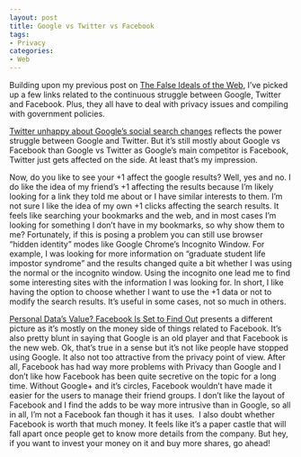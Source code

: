 ```yaml
---
layout: post
title: Google vs Twitter vs Facebook
tags:
- Privacy
categories:
- Web
---
```

<p>Building upon my previous post on <a href="http://fellgernon.tumblr.com/post/16639421588/the-false-ideals-of-the-web#.TyjN0ePOzIw">The False Ideals of the Web</a>, I&#8217;ve picked up a few links related to the continuous struggle between Google, Twitter and Facebook. Plus, they all have to deal with privacy issues and compiling with government policies.</p>
<p><a href="http://www.bbc.co.uk/news/technology-16511794">Twitter unhappy about Google&#8217;s social search changes</a> reflects the power struggle between Google and Twitter. But it&#8217;s still mostly about Google vs Facebook than Google vs Twitter as Google&#8217;s main competitor is Facebook, Twitter just gets affected on the side. At least that&#8217;s my impression. </p>
<p>Now, do you like to see your +1 affect the google results? Well, yes and no. I do like the idea of my friend&#8217;s +1 affecting the results because I&#8217;m likely looking for a link they told me about or I have similar interests to them. I&#8217;m not sure I like the idea of my own +1 clicks affecting the search results. It feels like searching your bookmarks and the web, and in most cases I&#8217;m looking for something I don&#8217;t have in my bookmarks, so why show them to me? Fortunately, if this is posing a problem you can still use browser &#8220;hidden identity&#8221; modes like Google Chrome&#8217;s Incognito Window. For example, I was looking for more information on &#8220;graduate student life impostor syndrome&#8221; and the results changed quite a bit whether I was using the normal or the incognito window. Using the incognito one lead me to find some interesting sites with the information I was looking for. In short, I like having the option to choose whether I want to use the +1 data or not to modify the search results. It&#8217;s useful in some cases, not so much in others.</p>
<p><a href="http://www.nytimes.com/2012/02/01/technology/riding-personal-data-facebook-is-going-public.html?pagewanted=1&amp;_r=1&amp;partner=rss&amp;emc=rss">Personal Data’s Value? Facebook Is Set to Find Out</a> presents a different picture as it&#8217;s mostly on the money side of things related to Facebook. It&#8217;s also pretty blunt in saying that Google is an old player and that Facebook is the new web. Ok, that&#8217;s true in a sense but it&#8217;s not like people have stopped using Google. It also not too attractive from the privacy point of view. After all, Facebook has had way more problems with Privacy than Google and I don&#8217;t like how Facebook has been quite secretive on the topic for a long time. Without Google+ and it&#8217;s circles, Facebook wouldn&#8217;t have made it easier for the users to manage their friend groups. I don&#8217;t like the layout of Facebook and I find the adds to be way more intrusive than in Google, so all in all, I&#8217;m not a Facebook fan though it has it uses.  I also doubt whether Facebook is worth that much money. It feels like it&#8217;s a paper castle that will fall apart once people get to know more details from the company. But hey, if you want to invest your money on it and buy more shares, go ahead!</p>
